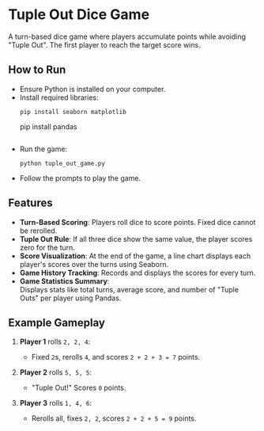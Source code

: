 # Tuple Out Dice Game

A turn-based dice game where players accumulate points while avoiding "Tuple Out". The first player to reach the target score wins.

## How to Run

- Ensure Python is installed on your computer.
- Install required libraries:
  ```
  pip install seaborn matplotlib
  ```
  pip install pandas
  ```
- Run the game:
  ```
  python tuple_out_game.py
  ```
- Follow the prompts to play the game.

## Features

- **Turn-Based Scoring**: Players roll dice to score points. Fixed dice cannot be rerolled.
- **Tuple Out Rule**: If all three dice show the same value, the player scores zero for the turn.
- **Score Visualization**: At the end of the game, a line chart displays each player's scores over the turns using Seaborn.
- **Game History Tracking**: Records and displays the scores for every turn.
- **Game Statistics Summary**:  
  Displays stats like total turns, average score, and number of "Tuple Outs" per player using Pandas.

## Example Gameplay

1. **Player 1** rolls `2, 2, 4`:  
   - Fixed `2`s, rerolls `4`, and scores `2 + 2 + 3 = 7` points.  

2. **Player 2** rolls `5, 5, 5`:  
   - "Tuple Out!" Scores `0` points.  

3. **Player 3** rolls `1, 4, 6`:  
   - Rerolls all, fixes `2, 2`, scores `2 + 2 + 5 = 9` points.  
